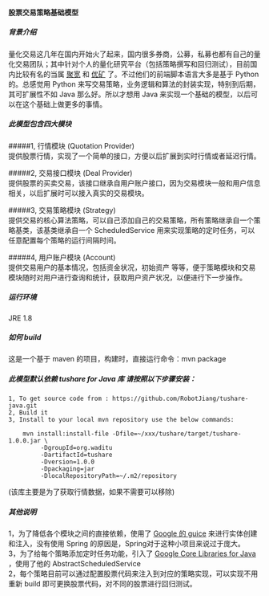 #### 股票交易策略基础模型
##### 背景介绍
量化交易这几年在国内开始火了起来，国内很多券商，公募，私募也都有自己的量化交易团队；其中针对个人的量化研究平台（包括策略撰写和回归测试），目前国内比较有名的当属 [聚宽](https://www.joinquant.net/) 和 [优矿](https://uqer.io/home/) 了。不过他们的前端脚本语言大多是基于 Python 的。总感觉用 Python 来写交易策略，业务逻辑和算法的封装实现，特别到后期，其可扩展性不如 Java 那么好。所以才想用 Java 来实现一个基础的模型，以后可以在这个基础上做更多的事情。    
##### 此模型包含四大模块       
#####1, 行情模块  (Quotation Provider)   
   提供股票行情，实现了一个简单的接口，方便以后扩展到实时行情或者延迟行情。  
   
#####2, 交易接口模块  (Deal Provider)     
   提供股票的买卖交易，该接口继承自用户账户接口，因为交易模块一般和用户信息相关，以后扩展时可以接入真实的交易模块。 
	
#####3, 交易策略模块  (Strategy)     
提供交易的核心算法策略，可以自己添加自己的交易策略，所有策略继承自一个策略基类，该基类继承自一个 ScheduledService 用来实现策略的定时任务，可以任意配置每个策略的运行间隔时间。
	
#####4, 用户账户模块  (Account)     
提供交易用户的基本情况，包括资金状况，初始资产 等等，便于策略模块和交易模块随时对用户进行查询和统计，获取用户资产状况，以便进行下一步操作。  

##### 运行环境
JRE 1.8  

##### 如何 build 
这是一个基于 maven 的项目，构建时，直接运行命令：mvn package

##### 此模型默认依赖 tushare for Java 库 请按照以下步骤安装：
    1, To get source code from : https://github.com/RobotJiang/tushare-java.git
    2, Build it 
    3, Install to your local mvn repository use the below commands:
    
        mvn install:install-file -Dfile=~/xxx/tushare/target/tushare-1.0.0.jar \
             -DgroupId=org.waditu 
             -DartifactId=tushare 
             -Dversion=1.0.0 
             -Dpackaging=jar 
             -DlocalRepositoryPath=~/.m2/repository     
             
(该库主要是为了获取行情数据，如果不需要可以移除)

##### 其他说明
1，为了降低各个模块之间的直接依赖，使用了 [Google 的 guice](https://github.com/google/guice) 来进行实体创建和注入，没有使用 Spring 的原因是，Spring对于这种小项目来说过于庞大。   
3，为了给每个策略添加定时任务功能，引入了 [Google Core Libraries for Java](https://github.com/google/guava) ，使用了他的 AbstractScheduledService  
2，每个策略目前可以通过配置股票代码来注入到对应的策略实现，可以实现不用重新 build 即可更换股票代码，对不同的股票进行回归测试。
